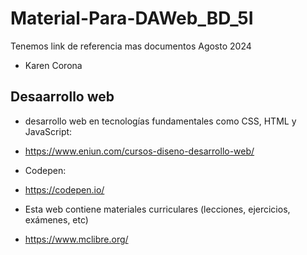 # Material-Para-DAWeb_BD_5I
Tenemos link de referencia mas documentos  Agosto 2024

- Karen Corona 

## Desaarrollo web 

- desarrollo web en tecnologías fundamentales como CSS, HTML y JavaScript:
- https://www.eniun.com/cursos-diseno-desarrollo-web/

- Codepen:
- https://codepen.io/

- Esta web contiene materiales curriculares (lecciones, ejercicios, exámenes, etc) 
- https://www.mclibre.org/
